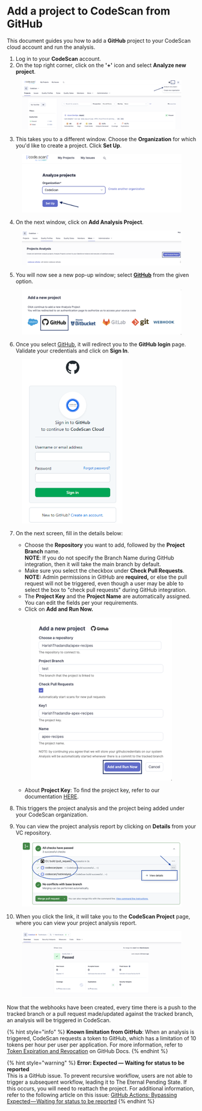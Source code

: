 # Add a project to CodeScan from GitHub

This document guides you how to add a **GitHub** project to your CodeScan cloud account and run the analysis.

1. Log in to your **CodeScan** account.
2. On the top right corner, click on the **'+'** icon and select **Analyze new project**.

<figure><img src="../../../../../../.gitbook/assets/AnalyzeProzect 5.9 (1).png" alt=""><figcaption></figcaption></figure>

3. This takes you to a different window. Choose the **Organization** for which you'd like to create a project. Click **Set Up**.

<figure><img src="../../../../../../.gitbook/assets/ProjectSetup 7.7 (4).png" alt="" width="563"><figcaption></figcaption></figure>

4. On the next window, click on **Add Analysis Project**.

<figure><img src="../../../../../../.gitbook/assets/Analysis Project 6.1 (1).png" alt=""><figcaption></figcaption></figure>

5. You will now see a new pop-up window; select [**GitHub**](https://knowledgebase.autorabit.com/codescan/docs/integrating-codescan-with-github-actions) from the given option.

<figure><img src="../../../../../../.gitbook/assets/GitProject.png" alt=""><figcaption></figcaption></figure>

6. Once you select [GitHub](https://knowledgebase.autorabit.com/codescan/docs/github-actions), it will redirect you to the **GitHub login** page. Validate your credentials and click on **Sign In**.

<figure><img src="../../../../../../.gitbook/assets/image (17) (1) (1) (1) (1) (1) (1) (1) (1) (1) (1) (1) (1) (1) (1) (1) (1) (1) (1).png" alt="" width="267"><figcaption></figcaption></figure>

7.  On the next screen, fill in the details below:

    * Choose the **Repository** you want to add, followed by the **Project Branch** name.\
      **NOTE**: If you do not specify the Branch Name during GitHub integration, then it will take the main branch by default.
    * Make sure you select the checkbox under **Check Pull Requests**. \
      **NOTE:** Admin permissions in GitHub are **required,** or else the pull request will not be triggered, even though a user may be able to select the box to "check pull requests" during GitHub integration.
    * The **Project Key** and the **Project Name** are automatically assigned. You can edit the fields per your requirements.
    * Click on **Add and Run Now.**

    <figure><img src="../../../../../../.gitbook/assets/GitHubRun 6.0 (1).png" alt="" width="375"><figcaption></figcaption></figure>

    * About **Project Key**: To find the project key, refer to our documentation [HERE](https://knowledgebase.autorabit.com/codescan/docs/finding-your-project-key).
8. This triggers the project analysis and the project being added under your CodeScan organization.
9. &#x20;You can view the project analysis report by clicking on **Details** from your VC repository.

<figure><img src="../../../../../../.gitbook/assets/PR Check 6.1.png" alt="" width="563"><figcaption></figcaption></figure>

10. When you click the link, it will take you to the **CodeScan Project** page, where you can view your project analysis report.

<figure><img src="../../../../../../.gitbook/assets/Git Analysis 7.4.png" alt=""><figcaption></figcaption></figure>

Now that the webhooks have been created, every time there is a push to the tracked branch or a pull request made/updated against the tracked branch, an analysis will be triggered in CodeScan.

{% hint style="info" %}
**Known limitation from GitHub**: When an analysis is triggered, CodeScan requests a token to GitHub, which has a limitation of 10 tokens per hour per user per application. For more information, refer to [Token Expiration and Revocation](https://docs.github.com/en/authentication/keeping-your-account-and-data-secure/token-expiration-and-revocation#token-revoked-due-to-excess-of-tokens-for-an-oauth-app-with-the-same-scope) on GitHub Docs.
{% endhint %}

{% hint style="warning" %}
**Error: Expected — Waiting for status to be reported**\
This is a GitHub issue. To prevent recursive workflow, users are not able to trigger a subsequent workflow, leading it to The Eternal Pending State. If this occurs, you will need to reattach the project. For additional information, refer to the following article on this issue: [GitHub Actions: Bypassing Expected — Waiting for status to be reported](https://manumagalhaes.medium.com/github-actions-bypassing-expected-waiting-for-status-to-be-reported-4712032ef129)
{% endhint %}



